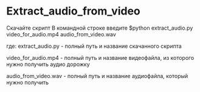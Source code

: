 # Extract_audio_from_video

Скачайте скрипт
В командной строке введите $python extract_audio.py video_for_audio.mp4 audio_from_video.wav

где: 
extract_audio.py - полный путь и название скачанного скрипта

video_for_audio.mp4 - полный путь и название видеофайла, из которого нужно получить аудио дорожку

audio_from_video.wav - полный путь и название аудиофайла, который нужно получить
